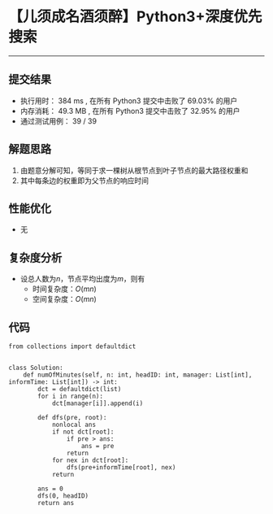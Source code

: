 # 【儿须成名酒须醉】Python3+深度优先搜索
***
## 提交结果
- 执行用时： 384 ms , 在所有 Python3 提交中击败了 69.03% 的用户
- 内存消耗： 49.3 MB , 在所有 Python3 提交中击败了 32.95% 的用户
- 通过测试用例： 39 / 39


## 解题思路

1. 由题意分解可知，等同于求一棵树从根节点到叶子节点的最大路径权重和
2. 其中每条边的权重即为父节点的响应时间

## 性能优化

- 无

## 复杂度分析

- 设总人数为$n$，节点平均出度为$m$，则有
    - 时间复杂度：$O(mn)$
    - 空间复杂度：$O(mn)$
    
## 代码
```Python3
from collections import defaultdict


class Solution:
    def numOfMinutes(self, n: int, headID: int, manager: List[int], informTime: List[int]) -> int:
        dct = defaultdict(list)
        for i in range(n):
            dct[manager[i]].append(i)

        def dfs(pre, root):
            nonlocal ans
            if not dct[root]:
                if pre > ans:
                    ans = pre
                return
            for nex in dct[root]:
                dfs(pre+informTime[root], nex)
            return

        ans = 0
        dfs(0, headID)
        return ans
```